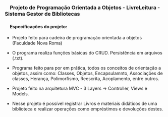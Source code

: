<h3><svg aria-hidden="true" class="octicon octicon-link" height="16" version="1.1" viewBox="0 0 16 16" width="16"></svg></a>Projeto de Programação Orientada a Objetos - LivreLeitura - Sistema Gestor de Bibliotecas</h3>


<h4><svg aria-hidden="true" class="octicon octicon-link" height="16" version="1.1" viewBox="0 0 16 16" width="16"></svg></a>Especificações do projeto: </h4>
<ul>
  <li>
    <p>Projeto feito para cadeira de programação orientada a objetos (Faculdade Nova Roma)</p>
  </li>
  <li>
    <p>O programa realiza funções básicas do CRUD. Persistência em arquivos (.txt).</p>
  </li>
  <li>
    <p>Programa feito para por em prática, todos os conceitos de orientação a objetos, assim como: Classes, Objetos, Encapsulamnto, 
    Associações de classes, Herança, Polimorfismo, Reescrita, Acoplamento, entre outros.</p>
  </li>
  <li>
    <p>Projeto feito na arquitetura MVC -  3 Layers -> Controller, Views e Models. </p>
  </li>
   <li>
    <p>Nesse projeto é possível registrar Livros e materiais didáticos de uma biblioteca e realizar operações como empréstimos e devoluções destes. </p>
  </li>
</ul>
